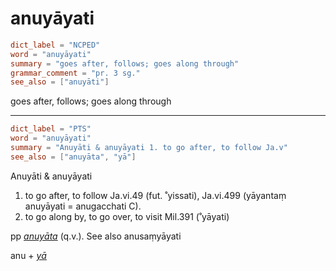 # anuyāyati

``` toml
dict_label = "NCPED"
word = "anuyāyati"
summary = "goes after, follows; goes along through"
grammar_comment = "pr. 3 sg."
see_also = ["anuyāti"]
```

goes after, follows; goes along through

--------------------

``` toml
dict_label = "PTS"
word = "anuyāyati"
summary = "Anuyāti & anuyāyati 1. to go after, to follow Ja.v"
see_also = ["anuyāta", "yā"]
```

Anuyāti & anuyāyati
1. to go after, to follow Ja.vi.49 (fut. ˚yissati), Ja.vi.499 (yāyantaṃ anuyāyati = anugacchati C).
2. to go along by, to go over, to visit Mil.391 (˚yāyati)

pp *[anuyāta](anuyāta.md)* (q.v.). See also anusaṃyāyati

anu \+ *[yā](yā.md)*


